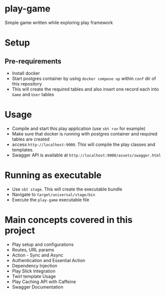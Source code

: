 # play-game
Simple game written while exploring play framework

# Setup

## Pre-requirements
- Install docker
- Start postgres container by using `docker compose up` within `conf` dir of this repository
- This will create the required tables and also insert one record each into `Game` and `User` tables

# Usage
- Compile and start this play application (use `sbt run` for example)
- Make sure that docker is running with postgres container and required tables are created
- access `http://localhost:9000`. This will compile the play classes and templates. 
- Swagger API is available at `http://localhost:9000/assets/swagger.html`

# Running as executable
- Use `sbt stage`. This will create the executable bundle 
- Navigate to `target/universal/stage/bin`
- Execute the `play-game` executable file

# Main concepts covered in this project
- Play setup and configurations
- Routes, URL params 
- Action - Sync and Async
- Authentication and Essential Action
- Dependency Injection
- Play Slick Integration
- Twirl template Usage
- Play Caching API with Caffeine
- Swagger Documentation
